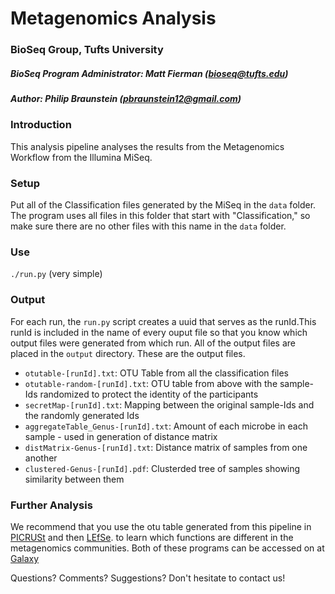 # Metagenomics Analysis
### BioSeq Group, Tufts University
##### BioSeq Program Administrator: Matt Fierman (bioseq@tufts.edu)
##### Author: Philip Braunstein (pbraunstein12@gmail.com)

### Introduction
This analysis pipeline analyses the results from the Metagenomics Workflow from the Illumina MiSeq. 

### Setup
Put all of the Classification files generated by the MiSeq in the `data` folder. The program uses all files in this folder that start with "Classification," so make sure there are no other files with this name in the `data` folder.

### Use
`./run.py`  (very simple)

### Output
For each run, the `run.py` script creates a uuid that serves as the runId.This runId is included in the name of every ouput file so that you know which output files were generated from which run. All of the output files are placed in the `output` directory. These are the output files.
- `otutable-[runId].txt`: OTU Table from all the classification files
- `otutable-random-[runId].txt`: OTU table from above with the sample-Ids randomized to protect the identity of the participants
- `secretMap-[runId].txt`: Mapping between the original sample-Ids and the randomly generated Ids
- `aggregateTable_Genus-[runId].txt`: Amount of each microbe in each sample - used in generation of distance matrix
- `distMatrix-Genus-[runId].txt`: Distance matrix of samples from one another
- `clustered-Genus-[runId].pdf`: Clusterded tree of samples showing similarity between them

### Further Analysis
We recommend that you use the otu table generated from this pipeline in [PICRUSt](http://picrust.github.io/picrust/) and then [LEfSe](https://bitbucket.org/biobakery/biobakery/wiki/lefse). to learn which functions are different in the metagenomics communities. Both of these programs can be accessed on at [Galaxy](https://huttenhower.sph.harvard.edu/galaxy)

Questions? Comments? Suggestions? Don't hesitate to contact us!